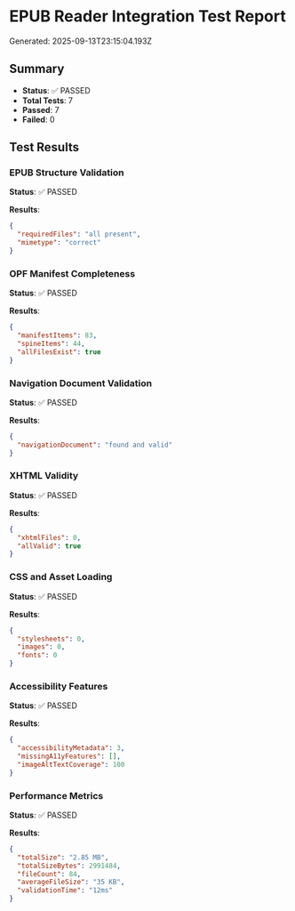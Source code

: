 # EPUB Reader Integration Test Report

Generated: 2025-09-13T23:15:04.193Z

## Summary

- **Status**: ✅ PASSED
- **Total Tests**: 7
- **Passed**: 7
- **Failed**: 0

## Test Results

### EPUB Structure Validation
**Status**: ✅ PASSED

**Results**:
```json
{
  "requiredFiles": "all present",
  "mimetype": "correct"
}
```

### OPF Manifest Completeness
**Status**: ✅ PASSED

**Results**:
```json
{
  "manifestItems": 83,
  "spineItems": 44,
  "allFilesExist": true
}
```

### Navigation Document Validation
**Status**: ✅ PASSED

**Results**:
```json
{
  "navigationDocument": "found and valid"
}
```

### XHTML Validity
**Status**: ✅ PASSED

**Results**:
```json
{
  "xhtmlFiles": 0,
  "allValid": true
}
```

### CSS and Asset Loading
**Status**: ✅ PASSED

**Results**:
```json
{
  "stylesheets": 0,
  "images": 0,
  "fonts": 0
}
```

### Accessibility Features
**Status**: ✅ PASSED

**Results**:
```json
{
  "accessibilityMetadata": 3,
  "missingA11yFeatures": [],
  "imageAltTextCoverage": 100
}
```

### Performance Metrics
**Status**: ✅ PASSED

**Results**:
```json
{
  "totalSize": "2.85 MB",
  "totalSizeBytes": 2991484,
  "fileCount": 84,
  "averageFileSize": "35 KB",
  "validationTime": "12ms"
}
```

